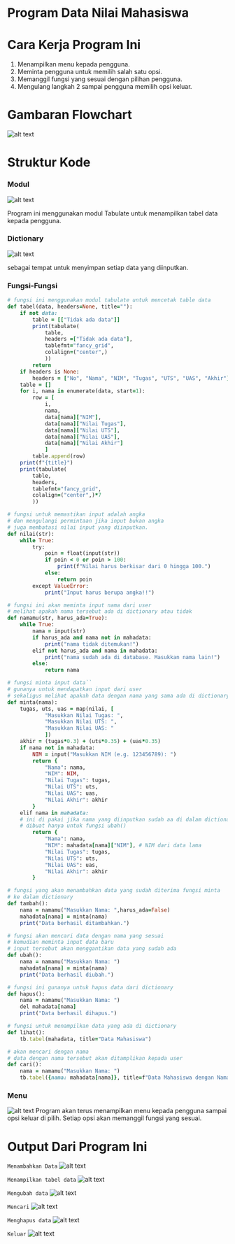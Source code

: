 # Program Data Nilai Mahasiswa


# Cara Kerja Program Ini
1. Menampilkan menu kepada pengguna.
2. Meminta pengguna untuk memilih salah satu opsi.
3. Memanggil fungsi yang sesuai dengan pilihan pengguna.
4. Mengulang langkah 2 sampai pengguna memilih opsi keluar.

# Gambaran Flowchart
![alt text](gambar/flwchrtp6.png)

# Struktur Kode

### Modul
![alt text](gambar/tabul.png)

Program ini menggunakan modul Tabulate untuk menampilkan tabel data kepada pengguna.

### Dictionary
![alt text](gambar/dictionary.png)

sebagai tempat untuk menyimpan setiap data yang diinputkan.

### Fungsi-Fungsi
```ruby
# fungsi ini menggunakan modul tabulate untuk mencetak table data
def tabel(data, headers=None, title=""):
    if not data: 
        table = [["Tidak ada data"]]
        print(tabulate(
            table, 
            headers =["Tidak ada data"], 
            tablefmt="fancy_grid", 
            colalign=("center",)
            ))
        return
    if headers is None:
        headers = ["No", "Nama", "NIM", "Tugas", "UTS", "UAS", "Akhir"]
    table = []
    for i, nama in enumerate(data, start=1):
        row = [
            i, 
            nama, 
            data[nama]["NIM"], 
            data[nama]["Nilai Tugas"], 
            data[nama]["Nilai UTS"], 
            data[nama]["Nilai UAS"], 
            data[nama]["Nilai Akhir"]
            ]
        table.append(row)
    print(f"{title}")
    print(tabulate(
        table, 
        headers, 
        tablefmt="fancy_grid", 
        colalign=("center",)*7
        ))
```
```ruby
# fungsi untuk memastikan input adalah angka
# dan mengulangi permintaan jika input bukan angka
# juga membatasi nilai input yang diinputkan.
def nilai(str):
    while True:
        try:
            poin = float(input(str))
            if poin < 0 or poin > 100:
                print(f"Nilai harus berkisar dari 0 hingga 100.")
            else:
                return poin
        except ValueError:
            print("Input harus berupa angka!!")    
```
```ruby               
# fungsi ini akan meminta input nama dari user
# melihat apakah nama tersebut ada di dictionary atau tidak
def namamu(str, harus_ada=True):
    while True:
        nama = input(str)
        if harus_ada and nama not in mahadata:
            print("nama tidak ditemukan!")
        elif not harus_ada and nama in mahadata:
            print("nama sudah ada di database. Masukkan nama lain!")
        else:
            return nama  
```
```ruby         
# fungsi minta input data``
# gunanya untuk mendapatkan input dari user 
# sekaligus melihat apakah data dengan nama yang sama ada di dictionary   
def minta(nama):
    tugas, uts, uas = map(nilai, [
            "Masukkan Nilai Tugas: ", 
            "Masukkan Nilai UTS: ", 
            "Masukkan Nilai UAS: "
            ])
    akhir = (tugas*0.3) + (uts*0.35) + (uas*0.35)
    if nama not in mahadata:
        NIM = input("Masukkan NIM (e.g. 123456789): ")
        return {
            "Nama": nama,
            "NIM": NIM,
            "Nilai Tugas": tugas,
            "Nilai UTS": uts,
            "Nilai UAS": uas,
            "Nilai Akhir": akhir
        }
    elif nama in mahadata:  
    # ini di pakai jika nama yang diinputkan sudah aa di dalam dictionary mahadata 
    # dibuat hanya untuk fungsi ubah() 
        return {
            "Nama": nama,
            "NIM": mahadata[nama]["NIM"], # NIM dari data lama
            "Nilai Tugas": tugas,
            "Nilai UTS": uts,
            "Nilai UAS": uas,
            "Nilai Akhir": akhir
        }
```
```ruby  
# fungsi yang akan menambahkan data yang sudah diterima fungsi minta
# ke dalam dictionary
def tambah():
    nama = namamu("Masukkan Nama: ",harus_ada=False)
    mahadata[nama] = minta(nama)
    print("Data berhasil ditambahkan.")
```  
```ruby
# fungsi akan mencari data dengan nama yang sesuai
# kemudian meminta input data baru
# input tersebut akan menggantikan data yang sudah ada
def ubah():
    nama = namamu("Masukkan Nama: ")
    mahadata[nama] = minta(nama)
    print("Data berhasil diubah.")
```
```ruby    
# fungsi ini gunanya untuk hapus data dari dictionary
def hapus():
    nama = namamu("Masukkan Nama: ")
    del mahadata[nama]
    print("Data berhasil dihapus.")
```
```ruby  
# fungsi untuk menampilkan data yang ada di dictionary
def lihat():
    tb.tabel(mahadata, title="Data Mahasiswa") 
```
```ruby
# akan mencari dengan nama
# data dengan nama tersebut akan ditamplikan kepada user
def cari():
    nama = namamu("Masukkan Nama: ")
    tb.tabel({nama: mahadata[nama]}, title=f"Data Mahasiswa dengan Nama {nama}")
```


### Menu
![alt text](gambar/iloopmenu.png)
Program akan terus menampilkan menu kepada pengguna sampai opsi keluar di pilih. Setiap opsi akan memanggil fungsi yang sesuai.


# Output Dari Program Ini
```Menambahkan Data```
![alt text](gambar/tambah.png)


```Menampilkan tabel data```
![alt text](gambar/tampilkan.png)


```Mengubah data```
![alt text](gambar/tamhab.png)


```Mencari```
![alt text](gambar/maci.png)
 

```Menghapus data```
![alt text](gambar/haappap.png)


```Keluar```
![alt text](gambar/keluar.png)
